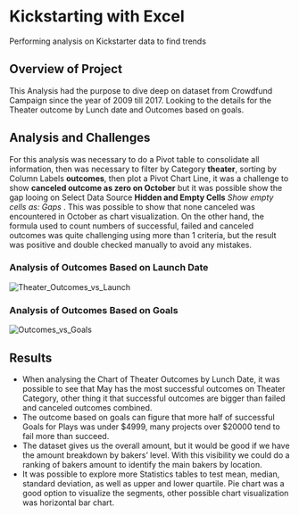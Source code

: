 # Kickstarting with Excel
Performing analysis on Kickstarter data to find trends
## Overview of Project
This Analysis had the purpose to dive deep on dataset from Crowdfund Campaign since the year of 2009 till 2017. Looking to the details for the Theater outcome by Lunch date and Outcomes based on goals.
## Analysis and Challenges
For this analysis was necessary to do a Pivot table to consolidate all information, then was necessary to filter by Category **theater**, sorting by Column Labels **outcomes**, then plot a Pivot Chart Line, it was a challenge to show **canceled outcome as zero on October** but it was possible show the gap looing on Select Data Source **Hidden and Empty Cells**  *Show empty cells as: Gaps* . This was possible to show that none canceled was encountered in October as chart visualization. 
On the other hand, the formula used to count numbers of successful, failed and canceled outcomes was quite challenging using more than 1 criteria, but the result was positive and double checked manually to avoid any mistakes.
### Analysis of Outcomes Based on Launch Date
![Theater_Outcomes_vs_Launch](https://user-images.githubusercontent.com/92833805/140614288-8e99077c-6032-4a26-af12-b2cc7d7e60c5.png)
### Analysis of Outcomes Based on Goals
![Outcomes_vs_Goals](https://user-images.githubusercontent.com/92833805/140614296-a2e1f487-8c18-468d-b9d5-8691759e7d48.png)
## Results
- When analysing the Chart of Theater Outcomes by Lunch Date, it was possible to see that May has the most successful outcomes on Theater Category, other thing it that successful outcomes are bigger than failed and canceled outcomes combined.
- The outcome based on goals can figure that more half of successful Goals for Plays was under $4999, many projects over $20000 tend to fail more than succeed.
- The dataset gives us the overall amount, but it would be good if we have the amount breakdown by bakers’ level.  With this visibility we could do a ranking of bakers amount to identify the main bakers by location. 
- It was possible to explore more Statistics tables to test mean, median, standard deviation, as well as upper and lower quartile. Pie chart was a good option to visualize the segments, other possible chart visualization was horizontal bar chart. 
##
